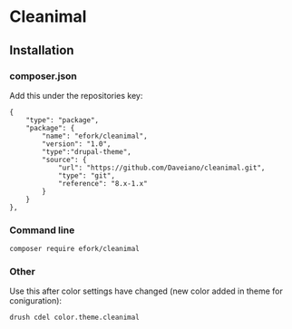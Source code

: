# Cleanimal

## Installation

### composer.json

Add this under the repositories key:

```
{
    "type": "package",
    "package": {
        "name": "efork/cleanimal",
        "version": "1.0",
        "type":"drupal-theme",
        "source": {
            "url": "https://github.com/Daveiano/cleanimal.git",
            "type": "git",
            "reference": "8.x-1.x"
        }
    }
},
```

### Command line

`composer require efork/cleanimal`


### Other

Use this after color settings have changed (new color added in theme for coniguration):

`drush cdel color.theme.cleanimal`
